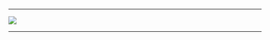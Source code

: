 ***

<a href="https://discord.gg/hMxJkN9TPe"><img src="https://discord.com/api/guilds/891993824212168704/widget.png?style=banner2"></a>

***
